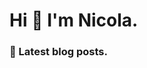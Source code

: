 # Hi 👋 I'm Nicola.

### 📗 Latest blog posts.
<!--START_SECTION:personal-blog-->
<!--END_SECTION:personal-blog-->

